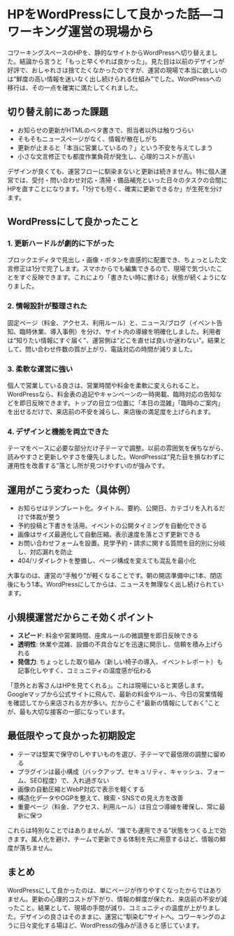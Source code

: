 # HPをWordPressにして良かった話—コワーキング運営の現場から

コワーキングスペースのHPを、静的なサイトからWordPressへ切り替えました。結論から言うと「もっと早くやれば良かった」。見た目は以前のデザインが好評で、おしゃれさは捨てたくなかったのですが、運営の現場で本当に欲しいのは“鮮度の高い情報を迷いなく出し続けられる仕組み”でした。WordPressへの移行は、その一点を確実に満たしてくれました。

## 切り替え前にあった課題

- お知らせの更新がHTMLのベタ書きで、担当者以外は触りづらい
- そもそもニュースページがなく、情報が散在しがち
- 更新が止まると「本当に営業しているの？」という不安を与えてしまう
- 小さな文言修正でも都度作業負荷が発生し、心理的コストが高い

デザインが良くても、運営フローに馴染まないと更新は続きません。特に個人運営では、受付・問い合わせ対応・清掃・備品補充といった日々のタスクの合間にHPを直すことになります。「1分でも短く、確実に更新できるか」が生死を分けます。

## WordPressにして良かったこと

### 1. 更新ハードルが劇的に下がった
ブロックエディタで見出し・画像・ボタンを直感的に配置でき、ちょっとした文言修正は1分で完了します。スマホからでも編集できるので、現場で気づいたことをすぐ反映できます。これにより「書きたい時に書ける」状態が続くようになりました。

### 2. 情報設計が整理された
固定ページ（料金、アクセス、利用ルール）と、ニュース/ブログ（イベント告知、臨時休業、導入事例）を分け、サイト内の導線を明確化しました。利用者は“知りたい情報にすぐ届く”、運営側は“どこを直せば良いか迷わない”。結果として、問い合わせ件数の質が上がり、電話対応の時間が減りました。

### 3. 柔軟な運営に強い
個人で営業している良さは、営業時間や料金を柔軟に変えられること。WordPressなら、料金表の追記やキャンペーンの一時掲載、臨時対応の告知などを即日反映できます。トップの目立つ位置に「本日の混雑」「臨時のご案内」を出せるだけで、来店前の不安を減らし、来店後の満足度を上げられます。

### 4. デザインと機能を両立できた
テーマをベースに必要な部分だけ子テーマで調整。以前の雰囲気を保ちながら、読みやすさと更新しやすさを優先しました。WordPressは“見た目を損なわずに運用性を改善する”落とし所が見つけやすいのが強みです。

## 運用がこう変わった（具体例）

- お知らせはテンプレート化。タイトル、要約、公開日、カテゴリを入れるだけで体裁が整う
- 予約投稿と下書きを活用。イベントの公開タイミングを自動化できる
- 画像はサイズ最適化して自動圧縮。表示速度を落とさず更新できる
- お問い合わせフォームを設置。見学予約・請求に関する質問を目的別に分岐し、対応漏れを防止
- 404/リダイレクトを整備し、ページ構成を変えても混乱を最小化

大事なのは、運営の“手触り”が軽くなることです。朝の開店準備中に1本、閉店後にもう1本。WordPressにしてからは、ニュースを無理なく出し続けられています。

## 小規模運営だからこそ効くポイント

- **スピード**: 料金や営業時間、座席ルールの微調整を即日反映できる
- **透明性**: 休業や混雑、設備の不具合などを迅速に開示し、信頼を積み上げられる
- **発信力**: ちょっとした取り組み（新しい椅子の導入、イベントレポート）も記事化しやすく、コミュニティの温度感が伝わる

「意外とお客さんはHPを見てくれる」。これは現場にいると実感します。Googleマップから公式サイトに飛んで、最新の料金やルール、今日の営業情報を確認してから来店される方が多い。だからこそ“最新の情報にしておく”ことが、最も大切な接客の一部になっています。

## 最低限やって良かった初期設定

- テーマは堅実で保守のしやすいものを選び、子テーマで最低限の調整に留める
- プラグインは最小構成（バックアップ、セキュリティ、キャッシュ、フォーム、SEO程度）で、入れ過ぎない
- 画像の自動圧縮とWebP対応で表示を軽くする
- 構造化データやOGPを整えて、検索・SNSでの見え方を改善
- 重要ページ（料金、アクセス、利用ルール）は目立つ導線を確保し、常に最新に保つ

これらは特別なことではありませんが、“誰でも運用できる”状態をつくる上で効きます。属人化を避け、チームで更新できる体制を先に用意するほど、情報の鮮度が落ちません。

## まとめ

WordPressにして良かったのは、単にページが作りやすくなったからではありません。更新の心理的コストが下がり、情報の鮮度が保たれ、来店前の不安が減ったこと。結果として、現場の手間が減り、コミュニティの温度が上がりました。デザインの良さはそのままに、運営に“馴染む”サイトへ。コワーキングのように日々変化する場ほど、WordPressの強みが活きると感じています。